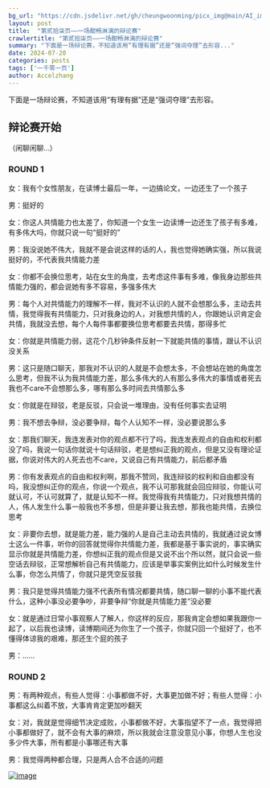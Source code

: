 ```yaml
---
bg_url: "https://cdn.jsdelivr.net/gh/cheungwoonming/picx_img@main/AI_img/AI-image-035.jpg"
layout: post
title:  "第贰拾柒页——一场酣畅淋漓的辩论赛"
crawlertitle: "第贰拾柒页——一场酣畅淋漓的辩论赛"
summary: "下面是一场辩论赛，不知道该用“有理有据”还是“强词夺理”去形容..."
date: 2024-07-20
categories: posts
tags: ['一千零一页']
author: Accelzhang
---
```


下面是一场辩论赛，不知道该用“有理有据”还是“强词夺理”去形容。

## 辩论赛开始

（闲聊闲聊...）

### ROUND 1

女：我有个女性朋友，在读博士最后一年，一边搞论文，一边还生了一个孩子

男：挺好的

女：你这人共情能力也太差了，你知道一个女生一边读博一边还生了孩子有多难，有多伟大吗，你就只说一句“挺好的”

男：我没说她不伟大，我就不是会说这样的话的人，我也觉得她确实强，所以我说挺好的，不代表我共情能力差

女：你都不会换位思考，站在女生的角度，去考虑这件事有多难，像我身边那些共情能力强的，都会说她有多不容易，多强多伟大

男：每个人对共情能力的理解不一样，我对不认识的人就不会想那么多，主动去共情，我觉得我有共情能力，只对我身边的人，对我想共情的人，你跟她认识肯定会共情，我就没去想，每个人每件事都要换位思考都要去共情，那得多忙

女：你就是共情能力弱，这花个几秒钟条件反射一下就能共情的事情，跟认不认识没关系

男：这只是随口聊天，那我对不认识的人就是不会想太多，不会想站在她的角度怎么思考，但我不认为我共情能力差，那么多伟大的人有那么多伟大的事情或者死去我也不care不会想那么多，哪有那么多时间去共情那么多

女：你就是在辩驳，老是反驳，只会说一堆理由，没有任何事实去证明

男：我不想去争辩，没必要争辩，每个人认知不一样，没必要说那么多

女：那我们聊天，我连发表对你的观点都不行了吗，我连发表观点的自由和权利都没了吗，我说一句话你就说十句话辩驳，老是想纠正我的观点，但是又没有理论证据，你说对伟大的人死去也不care，又说自己有共情能力，前后都矛盾

男：你有发表观点的自由和权利啊，那我不赞同，我连辩驳的权利和自由都没有吗，我没想纠正你的观点，你说一个观点，我不认可那我就会回应辩驳，你能认可就认可，不认可就算了，就是认知不一样。我觉得我有共情能力，只对我想共情的人，伟人发生什么事一般我也不多想，但是非要让我去想，那我也能共情，去换位思考

女：非要你去想，就是能力差，能力强的人是自己主动去共情的，我就通过说女博士这么一件事，听你的回答就觉得你共情能力差，我都是基于事实说的，事实确实显示你就是共情能力差，你想纠正我的观点但是又说不出个所以然，就只会说一些空话去辩驳，正常想解析自己有共情能力，应该是举事实案例比如什么时候发生什么事，你怎么共情了，你就只是凭空反驳我

男：我只是觉得共情能力强不代表所有情况都要共情，随口聊一聊的小事不能代表什么，这种小事没必要争吵，非要争辩“你就是共情能力差”没必要

女：就是通过日常小事观察人了解人，你这样的反应，那我肯定会想如果我跟你一起了，以后我也读博，读博期间还为你生了一个孩子，你就只回一个挺好了，也不懂得体谅我的艰难，那还生个屁的孩子

男：......

### ROUND 2

男：有两种观点，有些人觉得：小事都做不好，大事更加做不好；有些人觉得：小事都这么纠着不放，大事肯肯定更加吵翻天

女：对，我就是觉得细节决定成败，小事都做不好，大事指望不了一点，我觉得把小事都做好了，就不会有大事的麻烦，所以我就会注意没意见小事，你想人生也没多少件大事，所有都是小事哪还有大事

男：我觉得两种都合理，只是两人合不合适的问题

[![image](https://cdn.jsdelivr.net/gh/cheungwoonming/picx_img@main/AI_img/AI-image-035.jpg)](https://cdn.jsdelivr.net/gh/cheungwoonming/picx_img@main/AI_img/AI-image-035.jpg)
